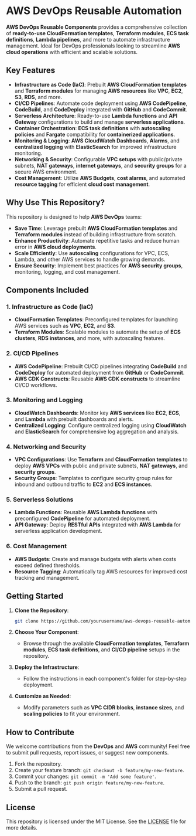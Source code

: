 # AWS DevOps Reusable Automation

 **AWS DevOps Reusable Components** provides a comprehensive collection of **ready-to-use CloudFormation templates**, **Terraform modules**, **ECS task definitions**, **Lambda pipelines**, and more to automate infrastructure management. Ideal for DevOps professionals looking to streamline **AWS cloud operations** with efficient and scalable solutions.

## Key Features

- **Infrastructure as Code (IaC)**: Prebuilt **AWS CloudFormation templates** and **Terraform modules** for managing **AWS resources** like **VPC**, **EC2**, **S3**, **RDS**, and more.
- **CI/CD Pipelines**: Automate code deployment using **AWS CodePipeline**, **CodeBuild**, and **CodeDeploy** integrated with **GitHub** and **CodeCommit**.
- **Serverless Architecture**: Ready-to-use **Lambda functions** and **API Gateway** configurations to build and manage **serverless applications**.
- **Container Orchestration**: **ECS task definitions** with **autoscaling policies** and **Fargate** compatibility for **containerized applications**.
- **Monitoring & Logging**: **AWS CloudWatch Dashboards**, **Alarms**, and **centralized logging** with **ElasticSearch** for improved infrastructure monitoring.
- **Networking & Security**: Configurable **VPC setups** with public/private subnets, **NAT gateways**, **internet gateways**, and **security groups** for a secure AWS environment.
- **Cost Management**: Utilize **AWS Budgets**, **cost alarms**, and automated **resource tagging** for efficient **cloud cost management**.

## Why Use This Repository?

This repository is designed to help **AWS DevOps** teams:

- **Save Time**: Leverage prebuilt **AWS CloudFormation templates** and **Terraform modules** instead of building infrastructure from scratch.
- **Enhance Productivity**: Automate repetitive tasks and reduce human error in **AWS cloud deployments**.
- **Scale Efficiently**: Use **autoscaling** configurations for VPC, ECS, Lambda, and other AWS services to handle growing demands.
- **Ensure Security**: Implement best practices for **AWS security groups**, monitoring, logging, and cost management.

## Components Included

### 1. Infrastructure as Code (IaC)
- **CloudFormation Templates**: Preconfigured templates for launching AWS services such as **VPC**, **EC2**, and **S3**.
- **Terraform Modules**: Scalable modules to automate the setup of **ECS clusters**, **RDS instances**, and more, with autoscaling features.

### 2. CI/CD Pipelines
- **AWS CodePipeline**: Prebuilt CI/CD pipelines integrating **CodeBuild** and **CodeDeploy** for automated deployment from **GitHub** or **CodeCommit**.
- **AWS CDK Constructs**: Reusable **AWS CDK constructs** to streamline CI/CD workflows.

### 3. Monitoring and Logging
- **CloudWatch Dashboards**: Monitor key **AWS services** like **EC2**, **ECS**, and **Lambda** with prebuilt dashboards and alerts.
- **Centralized Logging**: Configure centralized logging using **CloudWatch** and **ElasticSearch** for comprehensive log aggregation and analysis.

### 4. Networking and Security
- **VPC Configurations**: Use **Terraform** and **CloudFormation templates** to deploy **AWS VPCs** with public and private subnets, **NAT gateways**, and **security groups**.
- **Security Groups**: Templates to configure security group rules for inbound and outbound traffic to **EC2** and **ECS instances**.

### 5. Serverless Solutions
- **Lambda Functions**: Reusable **AWS Lambda functions** with preconfigured **CodePipeline** for automated deployment.
- **API Gateway**: Deploy **RESTful APIs** integrated with **AWS Lambda** for serverless application development.

### 6. Cost Management
- **AWS Budgets**: Create and manage budgets with alerts when costs exceed defined thresholds.
- **Resource Tagging**: Automatically tag AWS resources for improved cost tracking and management.

## Getting Started

1. **Clone the Repository**:
    ```bash
    git clone https://github.com/yourusername/aws-devops-reusable-automation.git
    ```

2. **Choose Your Component**:
    - Browse through the available **CloudFormation templates**, **Terraform modules**, **ECS task definitions**, and **CI/CD pipeline** setups in the repository.
  
3. **Deploy the Infrastructure**:
    - Follow the instructions in each component's folder for step-by-step deployment.

4. **Customize as Needed**:
    - Modify parameters such as **VPC CIDR blocks**, **instance sizes**, and **scaling policies** to fit your environment.

## How to Contribute

We welcome contributions from the **DevOps** and **AWS** community! Feel free to submit pull requests, report issues, or suggest new components. 

1. Fork the repository.
2. Create your feature branch: `git checkout -b feature/my-new-feature`.
3. Commit your changes: `git commit -m 'Add some feature'`.
4. Push to the branch: `git push origin feature/my-new-feature`.
5. Submit a pull request.

## License

This repository is licensed under the MIT License. See the [LICENSE](LICENSE) file for more details.



